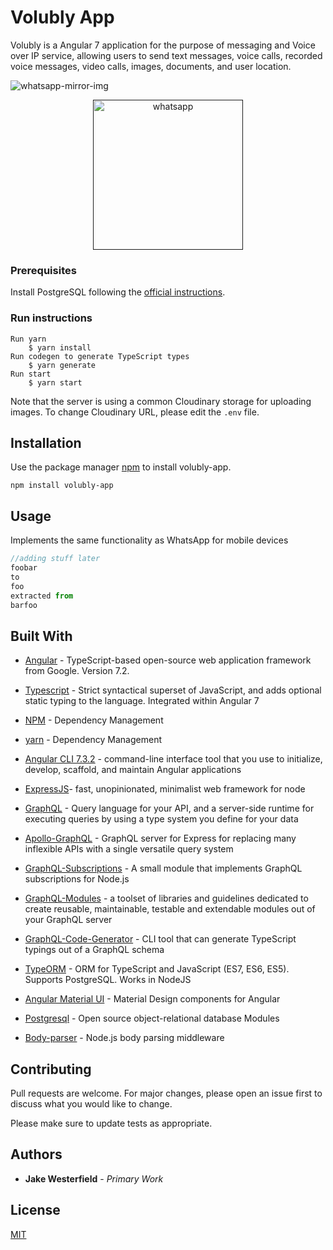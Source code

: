 # Volubly App

Volubly is a Angular 7 application for the purpose of messaging and Voice over IP service, allowing users to send text messages, voice calls, recorded voice messages, video calls, images, documents, and user location.

![whatsapp-mirror-img](https://cdn.vox-cdn.com/thumbor/JGRpwGpn1T9VpgeQ-Tu2s7ACihM=/0x0:1600x1000/1200x800/filters:focal(672x372:928x628)/cdn.vox-cdn.com/uploads/chorus_image/image/61917983/395757627359586.0.png)

<a href=""><p align="center"><img src="https://cdn-images-1.medium.com/max/1040/1*fFUJd7moWtjvMZ5dE-A80g.gif" alt="whatsapp" width="240"></p></a>

### Prerequisites
Install PostgreSQL following the [official instructions](https://www.postgresql.org/docs/9.3/tutorial-install.html).

### Run instructions

```yarn
Run yarn
    $ yarn install
Run codegen to generate TypeScript types
    $ yarn generate
Run start
    $ yarn start
```
Note that the server is using a common Cloudinary storage for uploading images. To change Cloudinary URL, please edit the `.env` file.

## Installation

Use the package manager [npm](https://volubly.com/stable/) to install volubly-app.

```npm
npm install volubly-app
```

## Usage

Implements the same functionality as WhatsApp for mobile devices

```javascript
//adding stuff later
foobar
to 
foo
extracted from
barfoo

```

## Built With

* [Angular](https://angular.io/docs) - TypeScript-based open-source web application framework from Google. Version 7.2.

* [Typescript](https://www.typescriptlang.org/docs/handbook/angular.html) - Strict syntactical superset of JavaScript, and adds optional static typing to the language. Integrated within Angular 7

* [NPM](https://docs.npmjs.com/) - Dependency Management
* [yarn](https://docs.npmjs.com/) - Dependency Management
* [Angular CLI 7.3.2](https://angular.io/cli) - command-line interface tool that you use to initialize, develop, scaffold, and maintain Angular applications
* [ExpressJS](https://expressjs.com/en/starter/installing.html/)- fast, unopinionated, minimalist web framework for node
* [GraphQL](https://graphql.org/learn/) - Query language for your API, and a server-side runtime for executing queries by using a type system you define for your data
* [Apollo-GraphQL](https://www.apollographql.com/docs/) - GraphQL server for Express for replacing many inflexible APIs with a single versatile query system

* [GraphQL-Subscriptions](https://www.apollographql.com/docs/react/advanced/subscriptions) - A small module that implements GraphQL subscriptions for Node.js

* [GraphQL-Modules](https://graphql-modules.com/docs/introduction/getting-started) - a toolset of libraries and guidelines dedicated to create reusable, maintainable, testable and extendable modules out of your GraphQL server

* [GraphQL-Code-Generator](https://graphql-code-generator.com/docs/getting-started/) - CLI tool that can generate TypeScript typings out of a GraphQL schema

* [TypeORM](https://github.com/typeorm) - ORM for TypeScript and JavaScript (ES7, ES6, ES5). Supports PostgreSQL. Works in NodeJS

* [Angular Material UI](https://material.angular.io/) - Material Design components for Angular

* [Postgresql](https://www.postgresql.org/docs/) -  Open source object-relational database 
Modules

* [Body-parser](https://github.com/expressjs/body-parser) - Node.js body parsing middleware

## Contributing
Pull requests are welcome. For major changes, please open an issue first to discuss what you would like to change.

Please make sure to update tests as appropriate.

## Authors

* **Jake Westerfield** - *Primary Work*

## License
[MIT](https://choosealicense.com/licenses/mit/)
